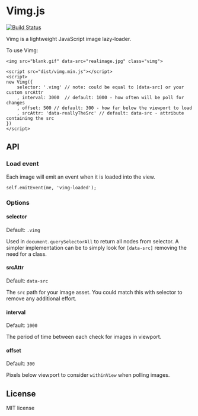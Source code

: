 # Vimg.js

[![Build Status](https://travis-ci.org/ScottishDave/Vimg.png?branch=master)](https://travis-ci.org/ScottishDave/Vimg)

Vimg is a lightweight JavaScript image lazy-loader.

To use Vimg:

```
<img src="blank.gif" data-src="realimage.jpg" class="vimg">

<script src="dist/vimg.min.js"></script>
<script>
new Vimg({
    selector: '.vimg' // note: could be equal to [data-src] or your custom srcAttr
    , interval: 3000  // default: 1000 - how often will be poll for changes
    , offset: 500 // default: 300 - how far below the viewport to load
    , srcAttr: 'data-reallyTheSrc' // default: data-src - attribute containing the src
})
</script>
```

## API

### Load event

Each image will emit an event when it is loaded into the view.

```self.emitEvent(me, 'vimg-loaded');```

### Options

#### selector

Default: `.vimg`

Used in `document.querySelectorAll` to return all nodes from selector. A simpler implementation can be to simply look for `[data-src]` removing the need for a class.

#### srcAttr

Default: `data-src`

The `src` path for your image asset. You could match this with selector to remove any additional effort.

#### interval

Default: `1000`

The period of time between each check for images in viewport.

#### offset

Default: `300`

Pixels below viewport to consider `withinView` when polling images.

## License

MIT license
